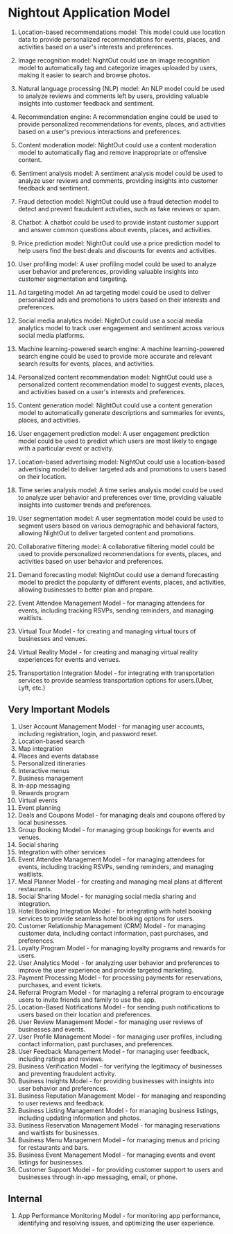# Nightout Application Model

1. Location-based recommendations model: This model could use location data to provide personalized recommendations for events, places, and activities based on a user's interests and preferences.
2. Image recognition model: NightOut could use an image recognition model to automatically tag and categorize images uploaded by users, making it easier to search and browse photos.
3. Natural language processing (NLP) model: An NLP model could be used to analyze reviews and comments left by users, providing valuable insights into customer feedback and sentiment.
4. Recommendation engine: A recommendation engine could be used to provide personalized recommendations for events, places, and activities based on a user's previous interactions and preferences.
5. Content moderation model: NightOut could use a content moderation model to automatically flag and remove inappropriate or offensive content.
6. Sentiment analysis model: A sentiment analysis model could be used to analyze user reviews and comments, providing insights into customer feedback and sentiment.
7. Fraud detection model: NightOut could use a fraud detection model to detect and prevent fraudulent activities, such as fake reviews or spam.
8. Chatbot: A chatbot could be used to provide instant customer support and answer common questions about events, places, and activities.
9. Price prediction model: NightOut could use a price prediction model to help users find the best deals and discounts for events and activities.
10. User profiling model: A user profiling model could be used to analyze user behavior and preferences, providing valuable insights into customer segmentation and targeting.
11. Ad targeting model: An ad targeting model could be used to deliver personalized ads and promotions to users based on their interests and preferences.
12. Social media analytics model: NightOut could use a social media analytics model to track user engagement and sentiment across various social media platforms.
13. Machine learning-powered search engine: A machine learning-powered search engine could be used to provide more accurate and relevant search results for events, places, and activities.
14. Personalized content recommendation model: NightOut could use a personalized content recommendation model to suggest events, places, and activities based on a user's interests and preferences.
15. Content generation model: NightOut could use a content generation model to automatically generate descriptions and summaries for events, places, and activities.
16. User engagement prediction model: A user engagement prediction model could be used to predict which users are most likely to engage with a particular event or activity.
17. Location-based advertising model: NightOut could use a location-based advertising model to deliver targeted ads and promotions to users based on their location.

18. Time series analysis model: A time series analysis model could be used to analyze user behavior and preferences over time, providing valuable insights into customer trends and preferences.
19. User segmentation model: A user segmentation model could be used to segment users based on various demographic and behavioral factors, allowing NightOut to deliver targeted content and promotions.
20. Collaborative filtering model: A collaborative filtering model could be used to provide personalized recommendations for events, places, and activities based on user behavior and preferences.
21. Demand forecasting model: NightOut could use a demand forecasting model to predict the popularity of different events, places, and activities, allowing businesses to better plan and prepare.
22. Event Attendee Management Model - for managing attendees for events, including tracking RSVPs, sending reminders, and managing waitlists.
23. Virtual Tour Model - for creating and managing virtual tours of businesses and venues.
24. Virtual Reality Model - for creating and managing virtual reality experiences for events and venues.
25. Transportation Integration Model - for integrating with transportation services to provide seamless transportation options for users.(Uber, Lyft, etc.)


## Very Important Models
1. User Account Management Model - for managing user accounts, including registration, login, and password reset.
2. Location-based search
3. Map integration
4. Places and events database
5. Personalized itineraries
6. Interactive menus
7. Business management
8. In-app messaging
9. Rewards program
10. Virtual events
11. Event planning
12. Deals and Coupons Model - for managing deals and coupons offered by local businesses.
13. Group Booking Model - for managing group bookings for events and venues.
15. Social sharing
16. Integration with other services
17. Event Attendee Management Model - for managing attendees for events, including tracking RSVPs, sending reminders, and managing waitlists.
18. Meal Planner Model - for creating and managing meal plans at different restaurants.
19. Social Sharing Model - for managing social media sharing and integration.
20. Hotel Booking Integration Model - for integrating with hotel booking services to provide seamless hotel booking options for users.
21. Customer Relationship Management (CRM) Model - for managing customer data, including contact information, past purchases, and preferences.
22. Loyalty Program Model - for managing loyalty programs and rewards for users.
23. User Analytics Model - for analyzing user behavior and preferences to improve the user experience and provide targeted marketing.
24. Payment Processing Model - for processing payments for reservations, purchases, and event tickets.
25. Referral Program Model - for managing a referral program to encourage users to invite friends and family to use the app.
26. Location-Based Notifications Model - for sending push notifications to users based on their location and preferences.
27. User Review Management Model - for managing user reviews of businesses and events.
28. User Profile Management Model - for managing user profiles, including contact information, past purchases, and preferences.
29. User Feedback Management Model - for managing user feedback, including ratings and reviews.
30. Business Verification Model - for verifying the legitimacy of businesses and preventing fraudulent activity.
31. Business Insights Model - for providing businesses with insights into user behavior and preferences.
32. Business Reputation Management Model - for managing and responding to user reviews and feedback.
33. Business Listing Management Model - for managing business listings, including updating information and photos.
34. Business Reservation Management Model - for managing reservations and waitlists for businesses.
35. Business Menu Management Model - for managing menus and pricing for restaurants and bars.
36. Business Event Management Model - for managing events and event listings for businesses.
37. Customer Support Model - for providing customer support to users and businesses through in-app messaging, email, or phone.


## Internal
1. App Performance Monitoring Model - for monitoring app performance, identifying and resolving issues, and optimizing the user experience.

